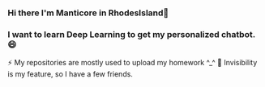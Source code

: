 ### Hi there I'm Manticore in RhodesIsland👋
### I want to learn Deep Learning to get my personalized chatbot.😄
⚡ My repositories are mostly used to upload my homework ^_^
💬 Invisibility is my feature, so I have a few friends.

<!--
**liberate-your-heart/liberate-your-heart** is a ✨ _special_ ✨ repository because its `README.md` (this file) appears on your GitHub profile.

Here are some ideas to get you started:

- 🔭 I’m currently working on ...
- 🌱 I’m currently learning ...
- 👯 I’m looking to collaborate on ...
- 🤔 I’m looking for help with ...
- 💬 Ask me about ...
- 📫 How to reach me: ...
- 😄 Pronouns: ...
- ⚡ Fun fact: ...
-->

